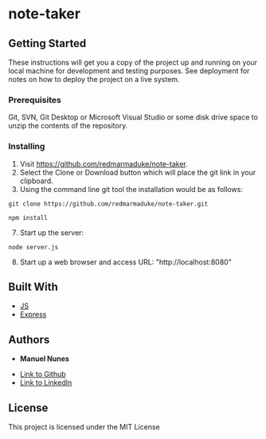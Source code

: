 # note-taker

## Getting Started

These instructions will get you a copy of the project up and running on your local machine for development and testing purposes. See deployment for notes on how to deploy the project on a live system.

### Prerequisites

Git, SVN, Git Desktop or Microsoft Visual Studio or some disk drive
space to unzip the contents of the repository.

### Installing

1) Visit https://github.com/redmarmaduke/note-taker.
2) Select the Clone or Download button which will place the git link in your clipboard.
3) Using the command line git tool the installation would be as follows:
```
git clone https://github.com/redmarmaduke/note-taker.git

npm install
```  

7) Start up the server:

```
node server.js
```

8) Start up a web browser and access URL: "http://localhost:8080"

## Built With

* [JS](https://developer.mozilla.org/en-US/docs/Web/JavaScript)
* [Express](https://expressjs.com/en/4x/api.html)

## Authors

* **Manuel Nunes** 

- [Link to Github](https://github.com/redmarmaduke/)
- [Link to LinkedIn](https://www.linkedin.com/in/manuel-nunes-272ba31b/)

## License

This project is licensed under the MIT License

